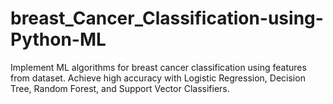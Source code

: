 # breast_Cancer_Classification-using-Python-ML
Implement ML algorithms for breast cancer classification using features from dataset. Achieve high accuracy with Logistic Regression, Decision Tree, Random Forest, and Support Vector Classifiers.
